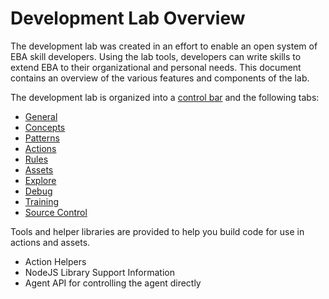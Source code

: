 # Development Lab Overview

The development lab was created in an effort to enable an open system of EBA skill developers. Using the lab tools, developers can write skills to extend EBA to their organizational and personal needs. This document contains an overview of the various features and components of the lab.

The development lab is organized into a [control bar](./ControlBar.md) and the following tabs:

* [General](./General.md)
* [Concepts](./Concepts.md)
* [Patterns](./Patterns.md)
* [Actions](./Actions.md)
* [Rules](./Rules.md)
* [Assets](./Assets.md)
* [Explore](./Explore.md)
* [Debug](./Debug.md)
* [Training](./Training.md)
* [Source Control](./SourceControl.md)


Tools and helper libraries are provided to help you build code for use in actions and assets.

* Action Helpers
* NodeJS Library Support Information
* Agent API for controlling the agent directly